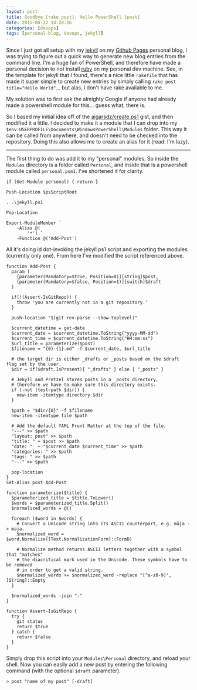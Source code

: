 ```yaml
---
layout: post
title: Goodbye [rake post], Hello PowerShell [post]
date: 2015-04-22 14:28:16
categories: [devops]
tags: [personal-blog, devops, jekyll]
---
```


Since I just got all setup with my [jekyll](http://jekyllrb.com/) on my [Github Pages](https://pages.github.com) personal blog, I was trying to figure out a quick way to generate new blog entries from the command line. I'm a huge fan of PowerShell, and therefore have made a personal decision to not install [ruby](https://www.ruby-lang.org/en/) on my personal dev machine. See, in the template for jekyll that I found, there's a nice little `rakefile` that has made it super simple to create new entries by simply calling `rake post title="Hello World"`... but alas, I don't have rake available to me.

My solution was to first ask the almighty Google if anyone had already made a powershell module for this... guess what, there is.

So I based my initial idea off of the [aigarsdz/create.ps1](https://gist.github.com/aigarsdz/6071059) gist, and then modified it a little. I decided to make it a module that I can drop into my `$env:USERPROFILE\Documents\WindowsPowerShell\Modules` folder. This way it can be called from anywhere, and doesn't need to be checked into the repository. Doing this also allows me to create an alias for it (read: I'm lazy).

-----

The first thing to do was add it to my "personal" modules. So inside the `Modules` directory is a folder called `Personal`, and inside that is a powershell module called `personal.psm1`. I've shortened it for clarity.

<!-- language: lang-posh -->

    if (Get-Module personal) { return }

    Push-Location $psScriptRoot

    . .\jekyll.ps1

    Pop-Location

    Export-ModuleMember `
        -Alias @(
            '*') `
        -Function @('Add-Post')

All it's doing id dot-invoking the jekyll.ps1 script and exporting the modules (currently only one). From here I've modified the script referenced above.

    function Add-Post {
      param (
        [parameter(Mandatory=$true, Position=0)][string]$post,
        [parameter(Mandatory=$false, Position=1)][switch]$draft
      )

      if(!(Assert-IsGitRepo)) {
        throw 'you are currently not in a git repository.'
      }   
      
      push-location "$(git rev-parse --show-toplevel)"

      $current_datetime = get-date
      $current_date = $current_datetime.ToString("yyyy-MM-dd")
      $current_time = $current_datetime.ToString("HH:mm:ss")
      $url_title = parameterize($post)
      $filename = "{0}-{1}.md" -f $current_date, $url_title
       
      # the target dir is either _drafts or _posts based on the $draft flag set by the user.
      $dir = if($draft.IsPresent){ "_drafts" } else { "_posts" }

      # Jekyll and Pretzel stores posts in a _posts directory,
      # therefore we have to make sure this directory exists.
      if (-not (test-path $dir)) {
        new-item -itemtype directory $dir
      }
       
      $path = "$dir/{0}" -f $filename
      new-item -itemtype file $path
       
      # Add the default YAML Front Matter at the top of the file.
      "---" >> $path
      "layout: post" >> $path
      "title: " + $post >> $path
      "date: "  + "$current_date $current_time" >> $path
      "categories: " >> $path
      "tags: " >> $path
      "---" >> $path

      pop-location
    }
    Set-Alias post Add-Post

    function parameterize($title) {
      $parameterized_title = $title.ToLower()
      $words = $parameterized_title.Split()
      $normalized_words = @()
      
      foreach ($word in $words) {
        # Convert a Unicode string into its ASCII counterpart, e.g. māja -> maja.
        $normalized_word = $word.Normalize([Text.NormalizationForm]::FormD)
        
        # Normalize method returns ASCII letters together with a symbol that "matches"
        # the diacritical mark used in the Unicode. These symbols have to be removed
        # in order to get a valid string.
        $normalized_words += $normalized_word -replace "[^a-z0-9]", [String]::Empty
      }
      
      $normalized_words -join "-"
    }

    function Assert-IsGitRepo {
      try {
        git status
        return $true
      } catch {
        return $false
      }
    }

Simply drop this script into your `Modules\Personal` directory, and reload your shell. Now you can easily add a new post by entering the following command (with the optional `$draft` parameter).

    > post "name of my post" [-draft]